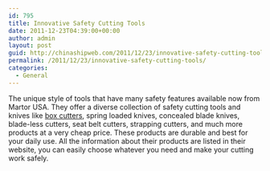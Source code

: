 ```yaml
---
id: 795
title: Innovative Safety Cutting Tools
date: 2011-12-23T04:39:00+00:00
author: admin
layout: post
guid: http://chinashipweb.com/2011/12/23/innovative-safety-cutting-tools/
permalink: /2011/12/23/innovative-safety-cutting-tools/
categories:
  - General
---
```

The unique style of tools that have many safety features available now from Martor USA. They offer a diverse collection of safety cutting tools and knives like [box cutters](http://www.martorusa.com/), spring loaded knives, concealed blade knives, blade-less cutters, seat belt cutters, strapping cutters, and much more products at a very cheap price. These products are durable and best for your daily use. All the information about their products are listed in their website, you can easily choose whatever you need and make your cutting work safely.